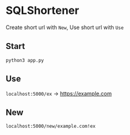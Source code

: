 # SQLShortener
Create short url with `New`, Use short url with `Use`

## Start
`python3 app.py`

## Use
`localhost:5000/ex` -> https://example.com

## New
`localhost:5000/new/example.com!ex`
